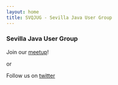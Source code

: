 ```yaml
---
layout: home
title: SVQJUG - Sevilla Java User Group
---
```

### Sevilla Java User Group  
  
Join our [meetup](https://www.meetup.com/SVQJUG/)!

or

Follow us on [twitter](https://twitter.com/SVQJUG)
